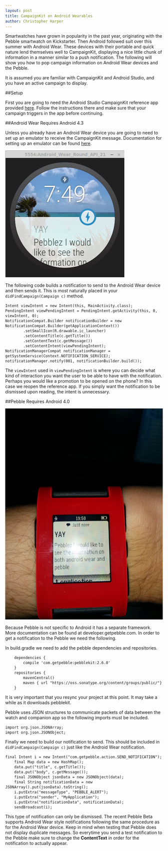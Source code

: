 ```yaml
---
layout: post
title: CampaignKit on Android Wearables
author: Christopher Harper
---
```


Smartwatches have grown in popularity in the past year, originating with the
Pebble smartwatch on Kickstarter. Then Android followed suit over this
summer with Android Wear. These devices with their portable and quick nature
lend themselves well to CampaignKit, displaying a nice little chunk of
information in a manner similar to a push notification. The following 
will show you how to pop campaign information on Android Wear
devices and the Pebble.

It is assumed you are familiar with CampaignKit and Android Studio, and you have an
active campaign to display.

##Setup

First you are going to need the Android Studio CampaignKit reference app provided
[here](https://github.com/RadiusNetworks/campaignkit-reference-android-studio).
Follow the instructions there and make sure that your
campaign triggers in the app before continuing.


##Android Wear
Requires Android 4.3

Unless you already have an Android Wear device you are going to need
to set up an emulator to receive the CampaignKit 
message. Documentation for setting up an emulator can be found [here](https://developer.android.com/training/wearables/apps/creating.html).

![CampaignKit on Wear Emulator](../img/wearkit.png)

The following code builds a notification to send to the Android Wear device and
then sends it. This is most naturally placed in your `didFindCampaign(Campaign c)` method.

	Intent viewIntent = new Intent(this, MainActivity.class);
	PendingIntent viewPendingIntent = PendingIntent.getActivity(this, 0, viewIntent, 0);
	NotificationCompat.Builder notificationBuilder = new NotificationCompat.Builder(getApplicationContext())
	        .setSmallIcon(R.drawable.ic_launcher)
	        .setContentTitle(c.getTitle())
	        .setContentText(c.getMessage())
	        .setContentIntent(viewPendingIntent);
	NotificationManagerCompat notificationManager = getSystemService(Context.NOTIFICATION_SERVICE);
	notificationManager.notify(001, notificationBuilder.build());

The `viewIntent` used in `viewPendingIntent` is where you can decide
what kind of interaction you want the user to be able to have with the notification.
Perhaps you would like a promotion to be opened on the phone? In this case we
reopen the reference app. If you simply want the notification to be dismissed
upon reading, the intent is unnecessary.


##Pebble
Requires Android 4.0

![CampaignKit on Pebble](../img/pebblekit.png)

Because Pebble is not specific to Android it has a separate framework. More
documentation can be found at developer.getpebble.com. In order to get a 
notification to the Pebble we need the following.

In build.gradle we need to add the pebble dependencies and repositories.

        dependencies {
    		compile 'com.getpebble:pebblekit:2.6.0'
    	}
    	repositories {
    		mavenCentral()
    		maven { url "https://oss.sonatype.org/content/groups/public/"}
    	}

It is very important that you resync your project at this point. It may take a
while as it downloads pebblekit.

Pebble uses JSON structures to communicate packets of data between the watch
and companion app so the following imports must be included.

	import org.json.JSONArray;
	import org.json.JSONObject;

Finally we need to build our notification to send. This should be included in
`didFindCampaign(Campaign c)` just like the Android Wear notification.

	final Intent i = new Intent("com.getpebble.action.SEND_NOTIFICATION");
        final Map data = new HashMap();
        data.put("title", c.getTitle());
        data.put("body", c.getMessage());
        final JSONObject jsonData = new JSONObject(data);
        final String notificationData = new JSONArray().put(jsonData).toString();
        i.putExtra("messageType", "PEBBLE_ALERT");
        i.putExtra("sender", "MyApplication");
        i.putExtra("notificationData", notificationData);
        sendBroadcast(i);

This type of notification can only be dismissed. The recent Pebble Beta supports Android Wear style notifications
following the same procedure as for the Android Wear device. Keep in mind
when testing that Pebble does not display duplicate messages. So everytime you
send a test notification to the Pebble make sure to change the **ContentText** in
order for the notification to actually appear.
